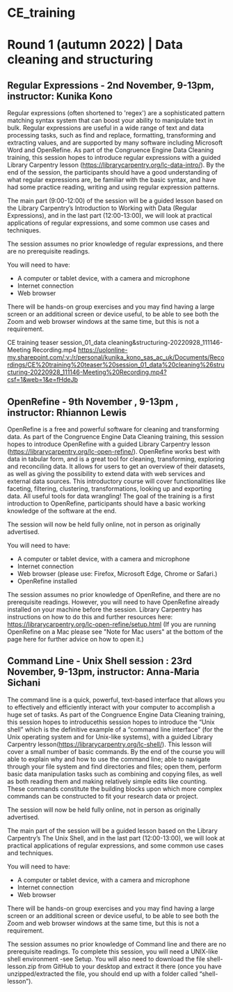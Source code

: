# CE_training 
# Round 1 (autumn 2022) |  Data cleaning and structuring

## Regular Expressions - 2nd November, 9-13pm, instructor:  Kunika Kono 
Regular expressions (often shortened to 'regex') are a sophisticated pattern matching syntax system that can boost your ability to manipulate text in bulk. Regular expressions are useful in a wide range of text and data processing tasks, such as find and replace, formatting, transforming and extracting values, and are supported by many software including Microsoft Word and OpenRefine. As part of the Congruence Engine Data Cleaning training, this session hopes to introduce regular expressions with a guided Library Carpentry lesson (https://librarycarpentry.org/lc-data-intro/). By the end of the session, the participants should have a good understanding of what regular expressions are, be familiar with the basic syntax, and have had some practice reading, writing and using regular expression patterns.
 
The main part (9:00-12:00) of the session will be a guided lesson based on the Library Carpentry’s Introduction to Working with Data (Regular Expressions), and in the last part (12:00-13:00), we will look at practical applications of regular expressions, and some common use cases and techniques.
 
The session assumes no prior knowledge of regular expressions, and there are no prerequisite readings.
 
You will need to have:
- A computer or tablet device, with a camera and microphone
- Internet connection
- Web browser
 
There will be hands-on group exercises and you may find having a large screen or an additional screen or device useful, to be able to see both the Zoom and web browser windows at the same time, but this is not a requirement.
 
CE training teaser session_01_data cleaning&structuring-20220928_111146-Meeting Recording.mp4
https://uolonline-my.sharepoint.com/:v:/r/personal/kunika_kono_sas_ac_uk/Documents/Recordings/CE%20training%20teaser%20session_01_data%20cleaning%26structuring-20220928_111146-Meeting%20Recording.mp4?csf=1&web=1&e=fHdeJb

 
 
## OpenRefine - 9th November , 9-13pm , instructor:  Rhiannon Lewis 

 
OpenRefine is a free and powerful software for cleaning and transforming data. As part of the Congruence Engine Data Cleaning training, this session hopes to introduce OpenRefine with a guided Library Carpentry lesson (https://librarycarpentry.org/lc-open-refine/). OpenRefine works best with data in tabular form, and is a great tool for cleaning, transforming, exploring and reconciling data. It allows for users to get an overview of their datasets, as well as giving the possibility to extend data with web services and external data sources. This introductory course will cover functionalities like faceting, filtering, clustering, transformations, looking up and exporting data. All useful tools for data wrangling! The goal of the training is a first introduction to OpenRefine, participants should have a basic working knowledge of the software at the end.
 
The session will now be held fully online, not in person as originally advertised.
 
You will need to have:
- A computer or tablet device, with a camera and microphone
- Internet connection
- Web browser (please use: Firefox, Microsoft Edge, Chrome or Safari.)
- OpenRefine installed 
 
The session assumes no prior knowledge of OpenRefine, and there are no prerequisite readings. However, you will need to have OpenRefine already installed on your machine before the session. Library Carpentry has instructions on how to do this and further resources here: https://librarycarpentry.org/lc-open-refine/setup.html (If you are running OpenRefine on a Mac please see "Note for Mac users" at the bottom of the page here for further advice on how to open it.)  
 

## Command Line - Unix Shell session : 23rd November, 9-13pm, instructor:  Anna-Maria Sichani 

The command line is a quick, powerful, text-based interface that allows you to effectively and efficiently interact with your computer to accomplish a huge set of tasks. As part of the Congruence Engine Data Cleaning training, this session hopes to introducethis session hopes to introduce the “Unix shell” which is the definitive example of a “command line interface” (for the Unix operating system and for Unix-like systems), with a guided Library Carpentry lesson(https://librarycarpentry.org/lc-shell/). This lesson will cover a small number of basic commands. By the end of the course you will able to explain why and how to use the command line; able to navigate through your file system and find directories and files; open them, perform basic data manipulation tasks such as combining and copying files, as well as both reading them and making relatively simple edits like counting. These commands constitute the building blocks upon which more complex commands can be constructed to fit your research data or project.

The session will now be held fully online, not in person as originally advertised.

The main part of the session will be a guided lesson based on the Library Carpentry’s The Unix Shell, and in the last part (12:00-13:00), we will look at practical applications of regular expressions, and some common use cases and techniques.
 
You will need to have:
- A computer or tablet device, with a camera and microphone
- Internet connection
- Web browser
 
There will be hands-on group exercises and you may find having a large screen or an additional screen or device useful, to be able to see both the Zoom and web browser windows at the same time, but this is not a requirement.
 
The session assumes no prior knowledge of Command line and there are no prerequisite readings.
To complete this session, you will need a UNIX-like shell environment -see Setup. You will also need to download the file shell-lesson.zip from GitHub to your desktop and extract it there (once you have unzipped/extracted the file, you should end up with a folder called “shell-lesson”).
 
 
